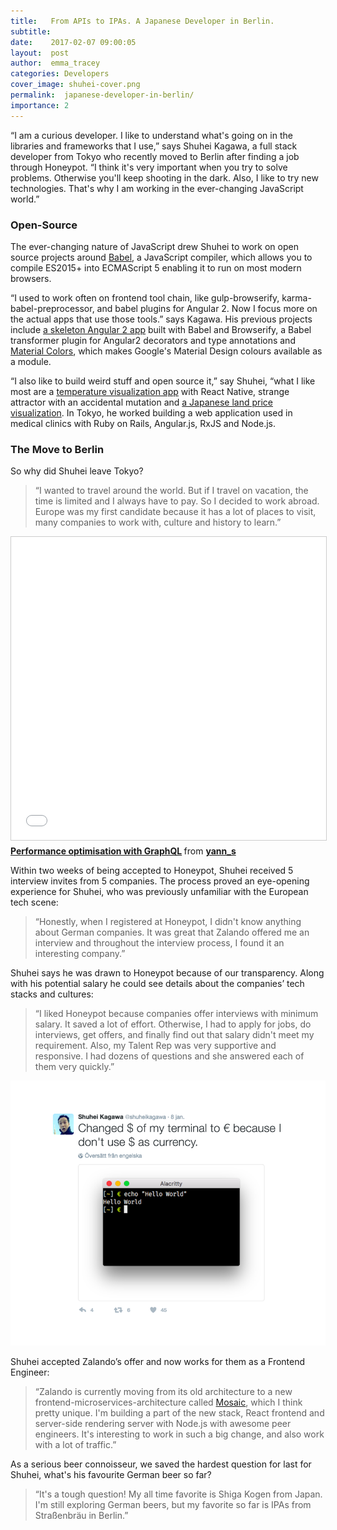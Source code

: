 ```yaml
---
title:   From APIs to IPAs. A Japanese Developer in Berlin.
subtitle:
date:    2017-02-07 09:00:05
layout:  post
author:  emma_tracey
categories: Developers
cover_image: shuhei-cover.png
permalink:  japanese-developer-in-berlin/
importance: 2
---
```


“I am a curious developer. I like to understand what's going on in the libraries and frameworks that I use,” says Shuhei Kagawa, a full stack developer from Tokyo who recently moved to Berlin after finding a job through Honeypot.  “I think it's very important when you try to solve problems. Otherwise you'll keep shooting in the dark. Also, I like to try new technologies. That's why I am working in the ever-changing JavaScript world.”

<!--more-->

### Open-Source

The ever-changing nature of JavaScript drew Shuhei to work on open source projects around [Babel](https://babeljs.io/), a JavaScript compiler, which allows you to compile ES2015+ into ECMAScript 5 enabling it to run on most modern browsers.

“I used to work often on frontend tool chain, like gulp-browserify, karma-babel-preprocessor, and babel plugins for Angular 2. Now I focus more on the actual apps that use those tools.” says Kagawa. His previous projects include [a skeleton Angular 2 app](https://github.com/shuhei/babel-angular2-app) built with Babel and Browserify, a Babel  transformer plugin for Angular2 decorators and type annotations and [Material Colors](https://github.com/shuhei/material-colors), which makes Google's Material Design colours available as a module.

“I also like to build weird stuff and open source it,” say Shuhei, “what I like most are a [temperature visualization app](http://shuheikagawa.com/blog/2016/07/18/draw-animated-chart-with-react-native/) with React Native, strange attractor with an accidental mutation and [a Japanese land price visualization](https://github.com/shuhei/webland). In Tokyo, he worked building a web application used in medical clinics with Ruby on Rails, Angular.js, RxJS and Node.js.


### The Move to Berlin

So why did Shuhei leave Tokyo?

>“I wanted to travel around the world. But if I travel on vacation, the time is limited and I always have to pay. So I decided to work abroad. Europe was my first candidate because it has a lot of places to visit, many companies to work with, culture and history to learn.” 


<div class="responsive-slides">
  <iframe src="//www.slideshare.net/slideshow/embed_code/key/JTEP86A2Uxm4u" width="595" height="485" frameborder="0" marginwidth="0" marginheight="0" scrolling="no" style="border:1px solid #CCC; border-width:1px; margin-bottom:5px; max-width: 100%;" allowfullscreen> </iframe> <div style="margin-bottom:5px"> <strong> <a href="https://speakerdeck.com/shuhei/weird-attractors" title="Weird Attractors" target="_blank">Performance optimisation with GraphQL</a> </strong> from <strong><a href="https://speakerdeck.com/shuhei/weird-attractors" target="_blank">yann_s</a></strong> </div>
</div>

Within two weeks of being accepted to Honeypot, Shuhei received 5 interview invites from 5 companies. The process proved an eye-opening experience for Shuhei, who was previously unfamiliar with the European tech scene: 

>“Honestly, when I registered at Honeypot, I didn't know anything about German companies. It was great that Zalando offered me an interview and throughout the interview process, I found it an interesting company.” 

Shuhei says he was drawn to Honeypot because of our transparency.  Along with his potential salary he could see details about the companies’ tech stacks and cultures: 

>“I liked Honeypot because companies offer interviews with minimum salary. It saved a lot of effort. Otherwise, I had to apply for jobs, do interviews, get offers, and finally find out that salary didn't meet my requirement. Also, my Talent Rep was very supportive and responsive. I had dozens of questions and she answered each of them very quickly.”

![japanese-software-developer-germany](/assets/images/shuhei.png)


Shuhei accepted Zalando’s offer and now works for them as a Frontend Engineer:

>“Zalando is currently moving from its old architecture to a new frontend-microservices-architecture called [Mosaic](https://www.mosaic9.org/), which I think pretty unique. I'm building a part of the new stack, React frontend and server-side rendering server with Node.js with awesome peer engineers. It's interesting to work in such a big change, and also work with a lot of traffic.” 

As a serious beer connoisseur, we saved the hardest question for last for Shuhei, what's his favourite German beer so far? 

>“It's a tough question! My all time favorite is Shiga Kogen from Japan. I'm still exploring German beers, but my favorite so far is IPAs from Straßenbräu in Berlin.”